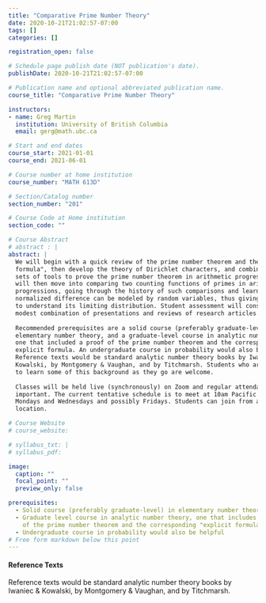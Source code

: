 ```yaml
---
title: "Comparative Prime Number Theory"
date: 2020-10-21T21:02:57-07:00
tags: []
categories: []

registration_open: false

# Schedule page publish date (NOT publication's date).
publishDate: 2020-10-21T21:02:57-07:00

# Publication name and optional abbreviated publication name.
course_title: "Comparative Prime Number Theory"

instructors:
- name: Greg Martin
  institution: University of British Columbia
  email: gerg@math.ubc.ca

# Start and end dates
course_start: 2021-01-01
course_end: 2021-06-01

# Course number at home institution
course_number: "MATH 613D"

# Section/Catalog number
section_number: "201"

# Course Code at Home institution
section_code: ""

# Course Abstract
# abstract : |
abstract: |
  We will begin with a quick review of the prime number theorem and the "explicit
  formula", then develop the theory of Dirichlet characters, and combine these two
  sets of tools to prove the prime number theorem in arithmetic progressions. We
  will then move into comparing two counting functions of primes in arithmetic
  progressions, going through the history of such comparisons and learning how the
  normalized difference can be modeled by random variables, thus giving us a way
  to understand its limiting distribution. Student assessment will consist of some
  modest combination of presentations and reviews of research articles.
  
  Recommended prerequisites are a solid course (preferably graduate-level) in
  elementary number theory, and a graduate-level course in analytic number theory,
  one that included a proof of the prime number theorem and the corresponding
  explicit formula. An undergraduate course in probability would also be helpful.
  Reference texts would be standard analytic number theory books by Iwaniec &
  Kowalski, by Montgomery & Vaughan, and by Titchmarsh. Students who are willing
  to learn some of this background as they go are welcome.
  
  Classes will be held live (synchronously) on Zoom and regular attendance will be
  important. The current tentative schedule is to meet at 10am Pacific time on
  Mondays and Wednesdays and possibly Fridays. Students can join from any physical
  location.

# Course Website
# course_website: 

# syllabus_txt: |
# syllabus_pdf:

image:
  caption: ""
  focal_point: ""
  preview_only: false

prerequisites:
  - Solid course (preferably graduate-level) in elementary number theory
  - Graduate level course in analytic number theory, one that includes a proof
    of the prime number theorem and the corresponding "explicit formula"
  - Undergraduate course in probability would also be helpful
# Free form markdown below this point
---
```

#### Reference Texts
Reference texts would be standard analytic number theory books by Iwaniec &
Kowalski, by Montgomery & Vaughan, and by Titchmarsh.
